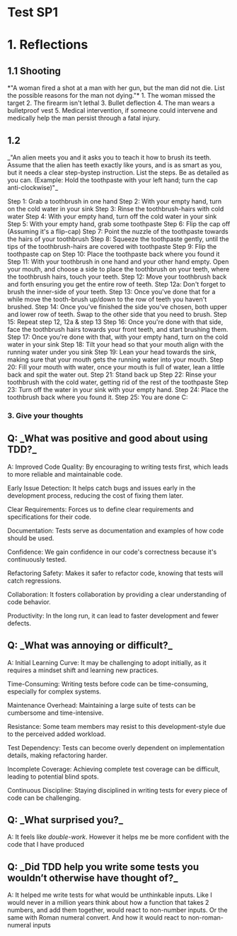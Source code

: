 # Test SP1

<h1>1. Reflections</h1>
<h2>1.1 Shooting</h2>
*"A woman fired a shot at a man with her gun, but the man did not die. List the possible
reasons for the man not dying."*
1. The woman missed the target
2. The firearm isn't lethal
3. Bullet deflection
4. The man wears a bulletproof vest
5. Medical intervention, if someone could intervene and medically help the man persist through a fatal injury.
<h2>1.2</h2>
_"An alien meets you and it asks you to teach it how to brush its teeth. Assume that the
alien has teeth exactly like yours, and is as smart as you, but it needs a clear step-bystep instruction. List the steps. Be as detailed as you can. (Example: Hold the
toothpaste with your left hand; turn the cap
anti-clockwise)"_

Step 1: Grab a toothbrush in one hand
Step 2: With your empty hand, turn on the cold water in your sink
Step 3: Rinse the toothbrush-hairs with cold water
Step 4: With your empty hand, turn off the cold water in your sink
Step 5: With your empty hand, grab some toothpaste
Step 6: Flip the cap off (Assuming it's a flip-cap)
Step 7: Point the nuzzle of the toothpaste towards the hairs of your toothbrush
Step 8: Squeeze the toothpaste gently, until the tips of the toothbrush-hairs are covered with toothpaste
Step 9: Flip the toothpaste cap on
Step 10: Place the toothpaste back where you found it
Step 11: With your toothbrush in one hand and your other hand empty. Open your mouth, and choose a side to place the toothbrush on your teeth, where the toothbrush hairs, touch your teeth.
Step 12: Move your toothbrush back and forth ensuring you get the entire row of teeth. 
Step 12a: Don't forget to brush the inner-side of your teeth.
Step 13: Once you've done that for a while move the tooth-brush up/down to the row of teeth you haven't brushed.
Step 14: Once you've finished the side you've chosen, both upper and lower row of teeth. Swap to the other side that you need to brush.
Step 15: Repeat step 12, 12a & step 13
Step 16: Once you're done with that side, face the toothbrush hairs towards your front teeth, and start brushing them.
Step 17: Once you're done with that, with your empty hand, turn on the cold water in your sink
Step 18: Tilt your head so that your mouth align with the running water under you sink
Step 19: Lean your head towards the sink, making sure that your mouth gets the running water into your mouth.
Step 20: Fill your mouth with water, once your mouth is full of water, lean a little back and spit the water out.
Step 21: Stand back up
Step 22: Rinse your toothbrush with the cold water, getting rid of the rest of the toothpaste
Step 23: Turn off the water in your sink with your empty hand.
Step 24: Place the toothbrush back where you found it.
Step 25: You are done C:

<h3>3. Give your thoughts</h3>

<h2>Q: _What was positive and good about using TDD?_</h2>

A: 
Improved Code Quality: By encouraging to writing tests first, which leads to more reliable and maintainable code.

Early Issue Detection: It helps catch bugs and issues early in the development process, reducing the cost of fixing them later.

Clear Requirements: Forces us to define clear requirements and specifications for their code.

Documentation: Tests serve as documentation and examples of how code should be used.

Confidence: We gain confidence in our code's correctness because it's continuously tested.

Refactoring Safety: Makes it safer to refactor code, knowing that tests will catch regressions.

Collaboration: It fosters collaboration by providing a clear understanding of code behavior.

Productivity: In the long run, it can lead to faster development and fewer defects.

<h2>Q: _What was annoying or difficult?_</h2>

A:
Initial Learning Curve: It may be challenging to adopt initially, as it requires a mindset shift and learning new practices.

Time-Consuming: Writing tests before code can be time-consuming, especially for complex systems.

Maintenance Overhead: Maintaining a large suite of tests can be cumbersome and time-intensive.

Resistance: Some team members may resist to this development-style due to the perceived added workload.

Test Dependency: Tests can become overly dependent on implementation details, making refactoring harder.

Incomplete Coverage: Achieving complete test coverage can be difficult, leading to potential blind spots.

Continuous Discipline: Staying disciplined in writing tests for every piece of code can be challenging.

<h2>Q: _What surprised you?_</h2>

A: It feels like _double-work_. However it helps me be more confident with the code that I have produced

<h2>Q: _Did TDD help you write some tests you wouldn’t otherwise have thought of?_</h2>

A: It helped me write tests for what would be unthinkable inputs. Like I would never in a million years think about how a function that takes 2 numbers, and add them together, would react to non-number inputs. Or the same with Roman numeral convert. And how it would react to non-roman-numeral inputs
